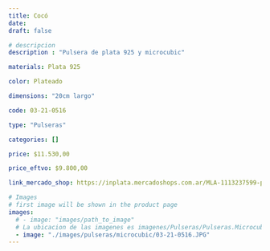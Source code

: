 ```yaml
---
title: Cocó
date: 
draft: false

# descripcion
description : "Pulsera de plata 925 y microcubic"

materials: Plata 925

color: Plateado

dimensions: "20cm largo"

code: 03-21-0516

type: "Pulseras"

categories: []

price: $11.530,00

price_eftvo: $9.800,00

link_mercado_shop: https://inplata.mercadoshops.com.ar/MLA-1113237599-pulsera-de-plata-cocó-_JM

# Images
# first image will be shown in the product page
images:
  # - image: "images/path_to_image"
  # La ubicacion de las imagenes es imagenes/Pulseras/Pulseras.Microcubic/03-21-0516-coco
  - image: "./images/pulseras/microcubic/03-21-0516.JPG"
---
```

